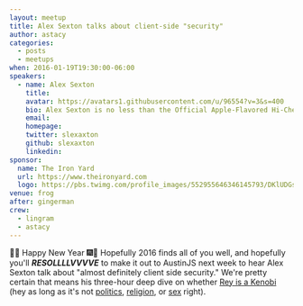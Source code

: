```yaml
---
layout: meetup
title: Alex Sexton talks about client-side "security"
author: astacy
categories:
  - posts
  - meetups
when: 2016-01-19T19:30:00-06:00
speakers:
  - name: Alex Sexton
    title:
    avatar: https://avatars1.githubusercontent.com/u/96554?v=3&s=400
    bio: Alex Sexton is no less than the Official Apple-Flavored Hi-Chew Brand Ambassador. If he ever runs for office, this post was fake.
    email:
    homepage:
    twitter: slexaxton
    github: slexaxton
    linkedin:
sponsor:
  name: The Iron Yard
  url: https://www.theironyard.com
  logo: https://pbs.twimg.com/profile_images/552955646346145793/DKlUDGsR_400x400.png
venue: frog
after: gingerman
crew:
  - lingram
  - astacy
---
```


&#127881;&#127878; Happy New Year &#127878;&#127881; Hopefully 2016 finds all of you well, and hopefully you'll **_RESOLLLLVVVVE_** to make it out to AustinJS next week to hear Alex Sexton talk about "almost definitely client side security." We're pretty certain that means his three-hour deep dive on whether [Rey is a Kenobi](http://wil.to/_/whatno.gif) (hey as long as it's not [politics](https://twitter.com/slexaxton/status/419373720080105472), [religion](https://alexsexton.com/blog/2015/02/the-15-commandments-of-front-end-performance/), or [sex](https://twitter.com/SlexAxton/status/685163843564093440) right).

